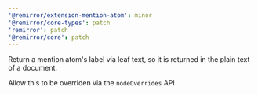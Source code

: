 ```yaml
---
'@remirror/extension-mention-atom': minor
'@remirror/core-types': patch
'remirror': patch
'@remirror/core': patch
---
```


Return a mention atom's label via leaf text, so it is returned in the plain text of a document.

Allow this to be overriden via the `nodeOverrides` API
